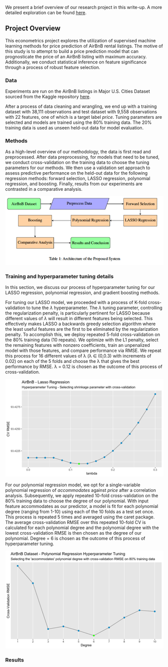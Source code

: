 We present a brief overview of our research project in this write-up. A more detailed exploration can be found [here](https://github.com/nicwjh/AirBnB-Price-Prediction/blob/main/Nicholas_Wong(ECON573_FinalReport).pdf).

## Project Overview

This econometrics project explores the utilization of supervised machine learning methods for price prediction of AirBnB rental listings. The motive of this study is to attempt to build a price prediction model that can prognosticate the price of an AirBnB listing with maximum accuracy. Additionally, we conduct statistical inference on feature significance through a process of robust feature selection.  


### Data
Experiments are run on the AirBnB listings in Major U.S. Cities Dataset sourced from the Kaggle repository [here](https://www.kaggle.com/datasets/rudymizrahi/airbnb-listings-in-major-us-cities-deloitte-ml). 

After a process of data cleaning and wrangling, we end up with a training dataset with 38,111 observations and test dataset with 9,558 observations with 22 features, one of which is a target label *price*. Tuning parameters are selected and models are trained using the 80% training data. The 20% training data is used as unseen held-out data for model evaluation.  

### Methods

As a high-level overview of our methodology, the data is first read and preprocessed. After data preprocessing, for models that need to be tuned, we conduct cross-validation on the training data to choose the tuning parameters for our methods. We then use a validation set approach to assess predictive performance on the held-out data for the following regression methods: forward selection, LASSO regression, polynomial regression, and boosting. Finally, results from our experiments are contrasted in a comparative analysis.  

![screenshot](Images/image_1.png)

### Training and hyperparameter tuning details 

In this section, we discuss our process of hyperparameter tuning for our LASSO regression, polynomial regression, and gradient boosting methods. 

For tuning our LASSO model, we proceeded with a process of K-fold cross-validation to tune the $\lambda$ hyperparameter. The $\lambda$ tuning parameter, controlling the regularization penalty, is particularly pertinent for LASSO because different values of $\lambda$ will result in different features being selected. This effectively makes LASSO a backwards greedy selection algorithm where the least useful features are the first to be eliminated by the regularization penalty. To accomplish this, we deploy repeated 5-fold cross-validation on the 80% training data (10 repeats). We optimize with the L1 penalty, select the remaining features with nonzero coefficients, train an unpenalized model with those features, and compare performance via RMSE. We repeat this process for 16 different values of λ (λ ∈ (0,0.3) with increments of 0.02) on each of the 5 folds and choose the λ that gives the best performance by RMSE. λ = 0.12 is chosen as the outcome of this process of cross-validation.

![screenshot](Images/lasso_cv.png)

For our polynomial regression model, we opt for a single-variable polynomial regression of *accommodates* against *price* after a correlation analysis. Subsequently, we apply repeated 10-fold cross-validation on the 80% training data to choose the degree of our polynomial. With input feature accommodates as our predictor, a model is fit for each polynomial degree (ranging from 1-10) using each of the 10 folds as a test set once. This process is repeated 5 times and averaged using the caret package. The average cross-validation RMSE over this repeated 10-fold CV is calculated for each polynomial degree and the polynomial degree with the lowest cross-validation RMSE is then chosen as the degree of our polynomial. Degree = 6 is chosen as the outcome of this process of hyperparameter tuning.

![screenshot](Images/poly_cv.png)

### Results 
  

